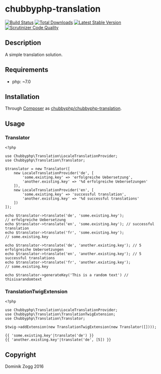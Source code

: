 # chubbyphp-translation

[![Build Status](https://api.travis-ci.org/chubbyphp/chubbyphp-translation.png?branch=master)](https://travis-ci.org/chubbyphp/chubbyphp-translation)
[![Total Downloads](https://poser.pugx.org/chubbyphp/chubbyphp-translation/downloads.png)](https://packagist.org/packages/chubbyphp/chubbyphp-translation)
[![Latest Stable Version](https://poser.pugx.org/chubbyphp/chubbyphp-translation/v/stable.png)](https://packagist.org/packages/chubbyphp/chubbyphp-translation)
[![Scrutinizer Code Quality](https://scrutinizer-ci.com/g/chubbyphp/chubbyphp-translation/badges/quality-score.png?b=master)](https://scrutinizer-ci.com/g/chubbyphp/chubbyphp-translation/?branch=master)

## Description

A simple translation solution.

## Requirements

 * php: ~7.0

## Installation

Through [Composer](http://getcomposer.org) as [chubbyphp/chubbyphp-translation][1].

## Usage

### Translator

```{.php}
<?php

use Chubbyphp\Translation\LocaleTranslationProvider;
use Chubbyphp\Translation\Translator;

$translator = new Translator([
    new LocaleTranslationProvider('de', [
        'some.existing.key' => 'erfolgreiche Uebersetzung',
        'another.existing.key' => '%d erfolgreiche Uebersetzungen'
    ]),
    new LocaleTranslationProvider('en', [
        'some.existing.key' => 'successful translation',
        'another.existing.key' => '%d successful translations'
    ])
]);

echo $translator->translate('de', 'some.existing.key'); // erfolgreiche Uebersetzung
echo $translator->translate('en', 'some.existing.key'); // successful translation
echo $translator->translate('fr', 'some.existing.key'); // some.existing.key

echo $translator->translate('de', 'another.existing.key'); // 5 erfolgreiche Uebersetzungen
echo $translator->translate('en', 'another.existing.key'); // 5 successful translations
echo $translator->translate('fr', 'another.existing.key'); // some.existing.key

echo $translator->generateKey('This is a random text') // thisisarandomtext
```

### TranslationTwigExtension

```{.php}
<?php

use Chubbyphp\Translation\LocaleTranslationProvider;
use Chubbyphp\Translation\TranslationTwigExtension;
use Chubbyphp\Translation\Translator;

$twig->addExtension(new TranslationTwigExtension(new Translator([])));
```

```{.twig}
{{ 'some.existing.key'|translate('de') }}
{{ 'another.existing.key'|translate('de', [5]) }}
```

[1]: https://packagist.org/packages/chubbyphp/chubbyphp-translation

## Copyright

Dominik Zogg 2016

